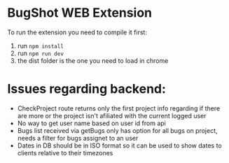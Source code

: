 # BugShot WEB Extension

To run the extension you need to compile it first:

1. run `npm install`
2. run `npm run dev`
3. the dist folder is the one you need to load in chrome

# Issues regarding backend:

- CheckProject route returns only the first project info regarding if there are more or the project isn't afiliated with the current logged user
- No way to get user name based on user id from api
- Bugs list received via getBugs only has option for all bugs on project, needs a filter for bugs assignet to an user
- Dates in DB should be in ISO format so it can be used to show dates to clients relative to their timezones
